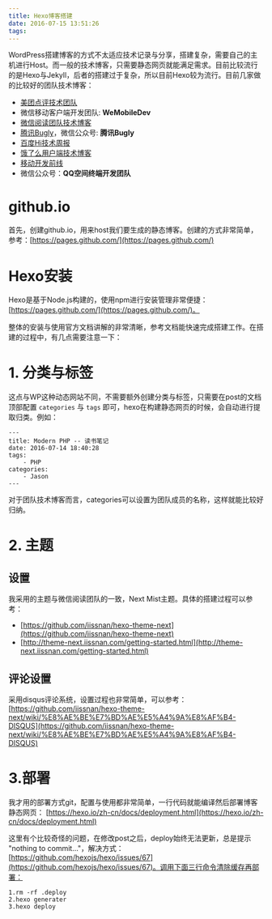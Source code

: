 ```yaml
---
title: Hexo博客搭建
date: 2016-07-15 13:51:26
tags:
---
```


WordPress搭建博客的方式不太适应技术记录与分享，搭建复杂，需要自己的主机进行Host。而一般的技术博客，只需要静态网页就能满足需求。目前比较流行的是Hexo与Jekyll，后者的搭建过于复杂，所以目前Hexo较为流行。目前几家做的比较好的团队技术博客：
* [美团点评技术团队](http://tech.meituan.com/)
* 微信移动客户端开发团队: **WeMobileDev**
* [微信阅读团队技术博客](http://wereadteam.github.io/)
* [腾讯Bugly](http://dev.qq.com/)，微信公众号: **腾讯Bugly**
* [百度Hi技术周报](http://baiduhidevios.github.io/)
* [饿了么用户端技术博客](http://eleme.io/mobilists/)
* [移动开发前线](http://mobilefrontier.github.io/)
* 微信公众号：**QQ空间终端开发团队**

# github.io

首先，创建github.io，用来host我们要生成的静态博客。创建的方式非常简单，参考：[https://pages.github.com/](https://pages.github.com/)

# Hexo安装

Hexo是基于Node.js构建的，使用npm进行安装管理非常便捷：[https://pages.github.com/](https://pages.github.com/)。

整体的安装与使用官方文档讲解的非常清晰，参考文档能快速完成搭建工作。在搭建的过程中，有几点需要注意一下：

# 1. 分类与标签

这点与WP这种动态网站不同，不需要额外创建分类与标签，只需要在post的文档顶部配置 `categories` 与 `tags` 即可，hexo在构建静态网页的时候，会自动进行提取归类。例如：
```
---
title: Modern PHP -- 读书笔记
date: 2016-07-14 18:40:28
tags:
    - PHP
categories:
    - Jason
---
```
对于团队技术博客而言，categories可以设置为团队成员的名称，这样就能比较好归纳。

# 2. 主题

## 设置

我采用的主题与微信阅读团队的一致，Next Mist主题。具体的搭建过程可以参考：
* [https://github.com/iissnan/hexo-theme-next](https://github.com/iissnan/hexo-theme-next)
* [http://theme-next.iissnan.com/getting-started.html](http://theme-next.iissnan.com/getting-started.html)

## 评论设置

采用disqus评论系统，设置过程也非常简单，可以参考：[https://github.com/iissnan/hexo-theme-next/wiki/%E8%AE%BE%E7%BD%AE%E5%A4%9A%E8%AF%B4-DISQUS](https://github.com/iissnan/hexo-theme-next/wiki/%E8%AE%BE%E7%BD%AE%E5%A4%9A%E8%AF%B4-DISQUS)

# 3.部署

我才用的部署方式git，配置与使用都非常简单，一行代码就能编译然后部署博客静态网页：
[https://hexo.io/zh-cn/docs/deployment.html](https://hexo.io/zh-cn/docs/deployment.html)

这里有个比较奇怪的问题，在修改post之后，deploy始终无法更新，总是提示 "nothing to commit..."，解决方式：[https://github.com/hexojs/hexo/issues/67](https://github.com/hexojs/hexo/issues/67)。调用下面三行命令清除缓存再部署：
```
1.rm -rf .deploy
2.hexo generater
3.hexo deploy
```
